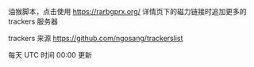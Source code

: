 油猴脚本，点击使用 https://rarbgprx.org/ 详情页下的磁力链接时追加更多的 trackers 服务器

trackers 来源 https://github.com/ngosang/trackerslist

每天 UTC 时间 00:00 更新